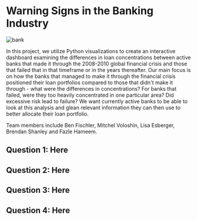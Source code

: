 # Warning Signs in the Banking Industry
![bank](https://media.brstatic.com/2017/03/20164944/what-happens-when-bank-fails-1-intro-lg.jpg)

In this project, we utilize Python visualizations to create an interactive dashboard examining the differences in loan concentrations between active banks that made it through the 2008-2010 global financial crisis and those that failed that in that timeframe or in the years thereafter.  Our main focus is on how the banks that managed to make it through the financial crisis positioned their loan portfolios compared to those that didn't make it through - what were the differences in concentrations?  For banks that failed, were they too heavily concentrated in one particular area?  Did excessive risk lead to failure?  We want currently active banks to be able to look at this analysis and glean relevant information they can then use to better allocate their loan portfolio.

Team members include Ben Fischler, Mitchel Voloshin, Lisa Esberger, Brendan Shanley and Fazle Hameem.

## Question 1: Here


## Question 2: Here


## Question 3: Here


## Question 4: Here